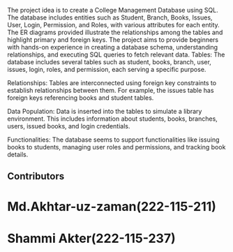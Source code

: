 The project idea is to create a College Management Database using SQL. The database includes entities such as Student, Branch, Books, Issues, User, Login, Permission, and Roles, with various attributes for each entity. The ER diagrams provided illustrate the relationships among the tables and highlight primary and foreign keys. The project aims to provide beginners with hands-on experience in creating a database schema, understanding relationships, and executing SQL queries to fetch relevant data. Tables: The database includes several tables such as student, books, branch, user, issues, login, roles, and permission, each serving a specific purpose.

Relationships: Tables are interconnected using foreign key constraints to establish relationships between them. For example, the issues table has foreign keys referencing books and student tables.

Data Population: Data is inserted into the tables to simulate a library environment. This includes information about students, books, branches, users, issued books, and login credentials.

Functionalities: The database seems to support functionalities like issuing books to students, managing user roles and permissions, and tracking book details.

## Contributors
   # Md.Akhtar-uz-zaman(222-115-211)
   # Shammi Akter(222-115-237)
